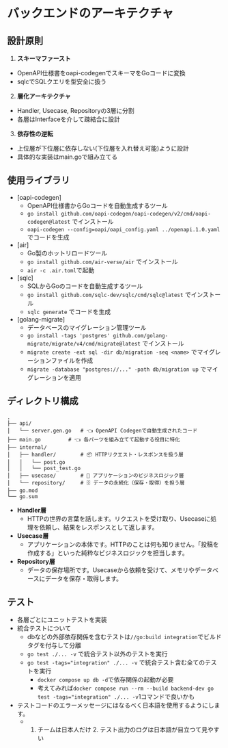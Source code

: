 # バックエンドのアーキテクチャ

## 設計原則
1. **スキーマファースト**
  - OpenAPI仕様書をoapi-codegenでスキーマをGoコードに変換
  - sqlcでSQLクエリを型安全に扱う
2. **層化アーキテクチャ**
  - Handler, Usecase, Repositoryの3層に分割
  - 各層はInterfaceを介して疎結合に設計
3. **依存性の逆転**
  - 上位層が下位層に依存しない(下位層を入れ替え可能)ように設計
  - 具体的な実装はmain.goで組み立てる

## 使用ライブラリ
- [oapi-codegen]
  - OpenAPI仕様書からGoコードを自動生成するツール
  - `go install github.com/oapi-codegen/oapi-codegen/v2/cmd/oapi-codegen@latest` でインストール
  - `oapi-codegen --config=oapi/oapi_config.yaml ../openapi.1.0.yaml` でコードを生成
- [air]
  - Go製のホットリロードツール
  - `go install github.com/air-verse/air` でインストール
  - `air -c .air.toml`で起動
- [sqlc]
  - SQLからGoのコードを自動生成するツール
  - `go install github.com/sqlc-dev/sqlc/cmd/sqlc@latest` でインストール
  - `sqlc generate` でコードを生成
- [golang-migrate]
  - データベースのマイグレーション管理ツール
  - `go install -tags 'postgres' github.com/golang-migrate/migrate/v4/cmd/migrate@latest` でインストール
  - `migrate create -ext sql -dir db/migration -seq <name>` でマイグレーションファイルを作成
  - `migrate -database "postgres://..." -path db/migration up` でマイグレーションを適用
## ディレクトリ構成
```plaintext
.
├── api/
│   └── server.gen.go   # 👈 OpenAPI Codegenで自動生成されたコード
├── main.go         # 👈 各パーツを組み立てて起動する役目に特化
├── internal/
│   ├── handler/        # 📦 HTTPリクエスト・レスポンスを扱う層
│   │   └── post.go
│   │   └── post_test.go
│   ├── usecase/        # 🧠 アプリケーションのビジネスロジック層
│   └── repository/     # 🗄️ データの永続化（保存・取得）を担う層
├── go.mod
└── go.sum
```
* **Handler層**
  - HTTPの世界の言葉を話します。リクエストを受け取り、Usecaseに処理を依頼し、結果をレスポンスとして返します。
* **Usecase層** 
  - アプリケーションの本体です。HTTPのことは何も知りません。「投稿を作成する」といった純粋なビジネスロジックを担当します。
* **Repository層**
  - データの保存場所です。Usecaseから依頼を受けて、メモリやデータベースにデータを保存・取得します。  

## テスト
- 各層ごとにユニットテストを実装
- 統合テストについて
  - dbなどの外部依存関係を含むテストは`//go:build integration`でビルドタグを付与して分離
  - `go test ./... -v` で統合テスト以外のテストを実行
  - `go test -tags="integration" ./... -v` で統合テスト含む全てのテストを実行
    - `docker compose up db -d`で依存関係の起動が必要
    - 考えてみれば`docker compose run --rm --build backend-dev go test -tags="integration" ./... -v`1コマンドで良いかも
- テストコードのエラーメッセージにはなるべく日本語を使用するようにします。
  - 1. チームは日本人だけ 2. テスト出力のログは日本語が目立つて見やすい
